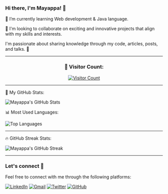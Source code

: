 ### Hi there, I'm Mayappa! 👋

🌱 I’m currently learning Web development & Java language.

💞️ I'm looking to collaborate on exciting and innovative projects that align with my skills and interests.

I'm passionate about sharing knowledge through my code, articles, posts, and talks. 💙️

---

<div align="center">
  <h3>👀 Visitor Count:</h3>
  <a href="https://github.com/Mayappa123/Mayappa123" target="_blank">
    <img src="https://visitor-badge.glitch.me/badge?page_id=Mayappa123.Mayappa123" alt="Visitor Count" />
  </a>
</div>

---

🚀 My GitHub Stats:

![Mayappa's GitHub Stats](https://github-readme-stats.vercel.app/api?username=Mayappa123&show_icons=true&theme=radical)

📊 Most Used Languages:

![Top Languages](https://github-readme-stats.vercel.app/api/top-langs/?username=Mayappa123&layout=compact&theme=radical)

---

🔥 GitHub Streak Stats:

![Mayappa's GitHub Streak](https://github-readme-streak-stats.herokuapp.com/?user=Mayappa123&theme=radical)

---
### Let's connect 💬
Feel free to connect with me through the following platforms:

[![LinkedIn](https://img.shields.io/badge/LinkedIn-Mayappa-blue)](https://www.linkedin.com/in/mayappa-pujari-625432182)
[![Gmail](https://img.shields.io/badge/Email-mayappapujari561999%40gmail.com-red)](mailto:mayappapujari561999@gmail.com)
[![Twitter](https://img.shields.io/twitter/MayappaPujari5?style=social)](https://twitter.com/MayappaPujari5)
[![GitHub](https://img.shields.io/badge/GitHub-Mayappa123-white?logo=github)](https://github.com/Mayappa123/)

<!--
### Hi, I'm Mayappa 👋
I share knowledge through my code, articles, posts and talks💙️.

**Mayappa123/Mayappa123** is a ✨ _special_ ✨ repository because its `README.md` (this file) appears on your GitHub profile.

Here are some ideas to get you started:

- 🔭 I’m currently working on ...
- 🌱 I’m currently learning ...
- 👯 I’m looking to collaborate on ...
- 🤔 I’m looking for help with ...
- 💬 Ask me about ...
- 📫 How to reach me: ...
- 😄 Pronouns: ...
- ⚡ Fun fact: ...
-->
